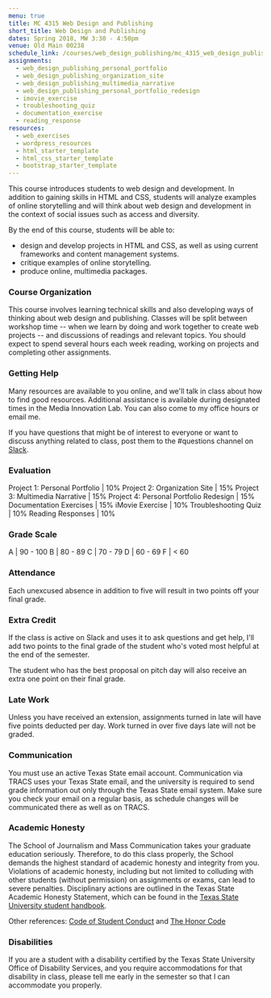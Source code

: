```yaml
---
menu: true
title: MC 4315 Web Design and Publishing
short_title: Web Design and Publishing
dates: Spring 2018, MW 3:30 - 4:50pm
venue: Old Main 00238
schedule_link: /courses/web_design_publishing/mc_4315_web_design_publishing_schedule_fall2017.html
assignments:
  - web_design_publishing_personal_portfolio
  - web_design_publishing_organization_site
  - web_design_publishing_multimedia_narrative
  - web_design_publishing_personal_portfolio_redesign
  - imovie_exercise
  - troubleshooting_quiz
  - documentation_exercise
  - reading_response
resources:
  - web_exercises
  - wordpress_resources
  - html_starter_template
  - html_css_starter_template
  - bootstrap_starter_template
---
```


This course introduces students to web design and development. In addition to gaining skills in HTML and CSS, students will analyze examples of online storytelling and will think about web design and development in the context of social issues such as access and diversity.

By the end of this course, students will be able to:

- design and develop projects in HTML and CSS, as well as using current frameworks and content management systems.
- critique examples of online storytelling.
- produce online, multimedia packages.

### Course Organization

This course involves learning technical skills and also developing ways of thinking about web design and publishing. Classes will be split between workshop time -- when we learn by doing and work together to create web projects -- and discussions of readings and relevant topics. You should expect to spend several hours each week reading, working on projects and completing other assignments.

### Getting Help

Many resources are available to you online, and we'll talk in class about how to find good resources. Additional assistance is available during designated times in the Media Innovation Lab. You can also come to my office hours or email me.

If you have questions that might be of interest to everyone or want to discuss anything related to class, post them to the #questions channel on  [Slack](https://mc4315spring2018.slack.com).

### Evaluation

Project 1: Personal Portfolio | 10%
Project 2: Organization Site | 15%
Project 3: Multimedia Narrative | 15%
Project 4: Personal Portfolio Redesign | 15%
Documentation Exercises | 15%
iMovie Exercise | 10%
Troubleshooting Quiz | 10%
Reading Responses | 10%

### Grade Scale

A | 90 - 100
B | 80 - 89
C | 70 - 79
D | 60 - 69
F | < 60

### Attendance

Each unexcused absence in addition to five will result in two points off your final grade.

### Extra Credit

If the class is active on Slack and uses it to ask questions and get help, I'll add two points to the final grade of the student who's voted most helpful at the end of the semester.

The student who has the best proposal on pitch day will also receive an extra one point on their final grade.

### Late Work

Unless you have received an extension, assignments turned in late will have five points deducted per day. Work turned in over five days late will not be graded.

### Communication

You must use an active Texas State email account. Communication via TRACS uses your Texas State email, and the university is required to send grade information out only through the Texas State email system. Make sure you check your email on a regular basis, as schedule changes will be communicated there as well as on TRACS.

### Academic Honesty

The School of Journalism and Mass Communication takes your graduate education seriously. Therefore, to do this class properly, the School demands the highest standard of academic honesty and integrity from you. Violations of academic honesty, including but not limited to colluding with other students (without permission) on assignments or exams, can lead to severe penalties. Disciplinary actions are outlined in the Texas State Academic Honesty Statement, which can be found in the [Texas State University student handbook](http://www.dos.txstate.edu/handbook.html).

Other references: [Code of Student Conduct](http://www.dos.txstate.edu/handbook/rules/cosc.html) and [The Honor Code](http://www.txstate.edu/honorcodecouncil/Academic-Integrity.html)

### Disabilities

If you are a student with a disability certified by the Texas State University Office of Disability Services, and you require accommodations for that disability in class, please tell me early in the semester so that I can accommodate you properly.

